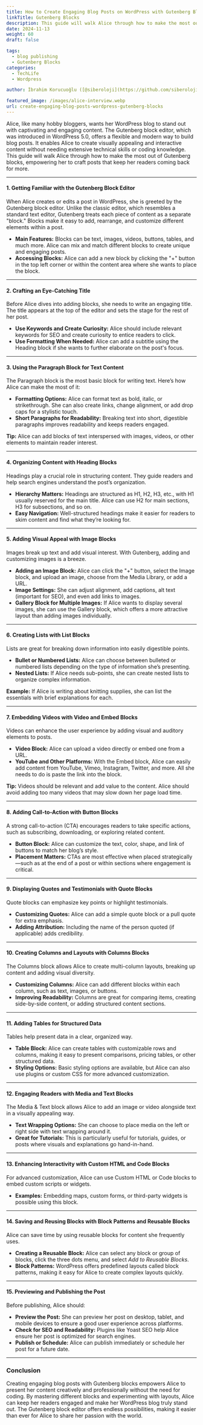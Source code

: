 ```yaml
---
title: How to Create Engaging Blog Posts on WordPress with Gutenberg Blocks
linkTitle: Gutenberg Blocks
description: This guide will walk Alice through how to make the most out of Gutenberg blocks, empowering her to craft posts that keep her readers coming back for more.
date: 2024-11-13
weight: 60
draft: false

tags:
  - blog publishing
  - Gutenberg Blocks
categories:
  - TechLife
  - Wordpress

author: İbrahim Korucuoğlu ([@siberoloji](https://github.com/siberoloji))

featured_image: /images/alice-interview.webp
url: create-engaging-blog-posts-wordpress-gutenberg-blocks
---
```


Alice, like many hobby bloggers, wants her WordPress blog to stand out with captivating and engaging content. The Gutenberg block editor, which was introduced in WordPress 5.0, offers a flexible and modern way to build blog posts. It enables Alice to create visually appealing and interactive content without needing extensive technical skills or coding knowledge. This guide will walk Alice through how to make the most out of Gutenberg blocks, empowering her to craft posts that keep her readers coming back for more.

---

#### **1. Getting Familiar with the Gutenberg Block Editor**

When Alice creates or edits a post in WordPress, she is greeted by the Gutenberg block editor. Unlike the classic editor, which resembles a standard text editor, Gutenberg treats each piece of content as a separate "block." Blocks make it easy to add, rearrange, and customize different elements within a post.

- **Main Features:** Blocks can be text, images, videos, buttons, tables, and much more. Alice can mix and match different blocks to create unique and engaging posts.
- **Accessing Blocks:** Alice can add a new block by clicking the "+" button in the top left corner or within the content area where she wants to place the block.

---

#### **2. Crafting an Eye-Catching Title**

Before Alice dives into adding blocks, she needs to write an engaging title. The title appears at the top of the editor and sets the stage for the rest of her post.

- **Use Keywords and Create Curiosity:** Alice should include relevant keywords for SEO and create curiosity to entice readers to click.
- **Use Formatting When Needed:** Alice can add a subtitle using the Heading block if she wants to further elaborate on the post's focus.

---

#### **3. Using the Paragraph Block for Text Content**

The Paragraph block is the most basic block for writing text. Here’s how Alice can make the most of it:

- **Formatting Options:** Alice can format text as bold, italic, or strikethrough. She can also create links, change alignment, or add drop caps for a stylistic touch.
- **Short Paragraphs for Readability:** Breaking text into short, digestible paragraphs improves readability and keeps readers engaged.

**Tip:** Alice can add blocks of text interspersed with images, videos, or other elements to maintain reader interest.

---

#### **4. Organizing Content with Heading Blocks**

Headings play a crucial role in structuring content. They guide readers and help search engines understand the post’s organization.

- **Hierarchy Matters:** Headings are structured as H1, H2, H3, etc., with H1 usually reserved for the main title. Alice can use H2 for main sections, H3 for subsections, and so on.
- **Easy Navigation:** Well-structured headings make it easier for readers to skim content and find what they’re looking for.

---

#### **5. Adding Visual Appeal with Image Blocks**

Images break up text and add visual interest. With Gutenberg, adding and customizing images is a breeze.

- **Adding an Image Block:** Alice can click the "+" button, select the Image block, and upload an image, choose from the Media Library, or add a URL.
- **Image Settings:** She can adjust alignment, add captions, alt text (important for SEO), and even add links to images.
- **Gallery Block for Multiple Images:** If Alice wants to display several images, she can use the Gallery block, which offers a more attractive layout than adding images individually.

---

#### **6. Creating Lists with List Blocks**

Lists are great for breaking down information into easily digestible points.

- **Bullet or Numbered Lists:** Alice can choose between bulleted or numbered lists depending on the type of information she’s presenting.
- **Nested Lists:** If Alice needs sub-points, she can create nested lists to organize complex information.

**Example:** If Alice is writing about knitting supplies, she can list the essentials with brief explanations for each.

---

#### **7. Embedding Videos with Video and Embed Blocks**

Videos can enhance the user experience by adding visual and auditory elements to posts.

- **Video Block:** Alice can upload a video directly or embed one from a URL.
- **YouTube and Other Platforms:** With the Embed block, Alice can easily add content from YouTube, Vimeo, Instagram, Twitter, and more. All she needs to do is paste the link into the block.

**Tip:** Videos should be relevant and add value to the content. Alice should avoid adding too many videos that may slow down her page load time.

---

#### **8. Adding Call-to-Action with Button Blocks**

A strong call-to-action (CTA) encourages readers to take specific actions, such as subscribing, downloading, or exploring related content.

- **Button Block:** Alice can customize the text, color, shape, and link of buttons to match her blog’s style.
- **Placement Matters:** CTAs are most effective when placed strategically—such as at the end of a post or within sections where engagement is critical.

---

#### **9. Displaying Quotes and Testimonials with Quote Blocks**

Quote blocks can emphasize key points or highlight testimonials.

- **Customizing Quotes:** Alice can add a simple quote block or a pull quote for extra emphasis.
- **Adding Attribution:** Including the name of the person quoted (if applicable) adds credibility.

---

#### **10. Creating Columns and Layouts with Columns Blocks**

The Columns block allows Alice to create multi-column layouts, breaking up content and adding visual diversity.

- **Customizing Columns:** Alice can add different blocks within each column, such as text, images, or buttons.
- **Improving Readability:** Columns are great for comparing items, creating side-by-side content, or adding structured content sections.

---

#### **11. Adding Tables for Structured Data**

Tables help present data in a clear, organized way.

- **Table Block:** Alice can create tables with customizable rows and columns, making it easy to present comparisons, pricing tables, or other structured data.
- **Styling Options:** Basic styling options are available, but Alice can also use plugins or custom CSS for more advanced customization.

---

#### **12. Engaging Readers with Media and Text Blocks**

The Media & Text block allows Alice to add an image or video alongside text in a visually appealing way.

- **Text Wrapping Options:** She can choose to place media on the left or right side with text wrapping around it.
- **Great for Tutorials:** This is particularly useful for tutorials, guides, or posts where visuals and explanations go hand-in-hand.

---

#### **13. Enhancing Interactivity with Custom HTML and Code Blocks**

For advanced customization, Alice can use Custom HTML or Code blocks to embed custom scripts or widgets.

- **Examples:** Embedding maps, custom forms, or third-party widgets is possible using this block.

---

#### **14. Saving and Reusing Blocks with Block Patterns and Reusable Blocks**

Alice can save time by using reusable blocks for content she frequently uses.

- **Creating a Reusable Block:** Alice can select any block or group of blocks, click the three dots menu, and select *Add to Reusable Blocks*.
- **Block Patterns:** WordPress offers predefined layouts called block patterns, making it easy for Alice to create complex layouts quickly.

---

#### **15. Previewing and Publishing the Post**

Before publishing, Alice should:

- **Preview the Post:** She can preview her post on desktop, tablet, and mobile devices to ensure a good user experience across platforms.
- **Check for SEO and Readability:** Plugins like Yoast SEO help Alice ensure her post is optimized for search engines.
- **Publish or Schedule:** Alice can publish immediately or schedule her post for a future date.

---

### **Conclusion**

Creating engaging blog posts with Gutenberg blocks empowers Alice to present her content creatively and professionally without the need for coding. By mastering different blocks and experimenting with layouts, Alice can keep her readers engaged and make her WordPress blog truly stand out. The Gutenberg block editor offers endless possibilities, making it easier than ever for Alice to share her passion with the world.
